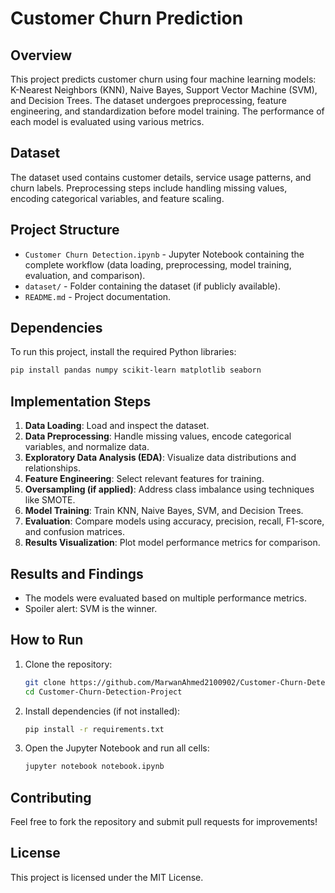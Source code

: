 # Customer Churn Prediction

## Overview
This project predicts customer churn using four machine learning models: K-Nearest Neighbors (KNN), Naive Bayes, Support Vector Machine (SVM), and Decision Trees. The dataset undergoes preprocessing, feature engineering, and standardization before model training. The performance of each model is evaluated using various metrics.

## Dataset
The dataset used contains customer details, service usage patterns, and churn labels. Preprocessing steps include handling missing values, encoding categorical variables, and feature scaling.

## Project Structure
- `Customer Churn Detection.ipynb` - Jupyter Notebook containing the complete workflow (data loading, preprocessing, model training, evaluation, and comparison).
- `dataset/` - Folder containing the dataset (if publicly available).
- `README.md` - Project documentation.

## Dependencies
To run this project, install the required Python libraries:
```bash
pip install pandas numpy scikit-learn matplotlib seaborn
```

## Implementation Steps
1. **Data Loading**: Load and inspect the dataset.
2. **Data Preprocessing**: Handle missing values, encode categorical variables, and normalize data.
3. **Exploratory Data Analysis (EDA)**: Visualize data distributions and relationships.
4. **Feature Engineering**: Select relevant features for training.
5. **Oversampling (if applied)**: Address class imbalance using techniques like SMOTE.
6. **Model Training**: Train KNN, Naive Bayes, SVM, and Decision Trees.
7. **Evaluation**: Compare models using accuracy, precision, recall, F1-score, and confusion matrices.
8. **Results Visualization**: Plot model performance metrics for comparison.

## Results and Findings
- The models were evaluated based on multiple performance metrics.
- Spoiler alert: SVM is the winner.

## How to Run
1. Clone the repository:
   ```bash
   git clone https://github.com/MarwanAhmed2100902/Customer-Churn-Detection-Project.git
   cd Customer-Churn-Detection-Project
   ```
2. Install dependencies (if not installed):
   ```bash
   pip install -r requirements.txt
   ```
3. Open the Jupyter Notebook and run all cells:
   ```bash
   jupyter notebook notebook.ipynb
   ```

## Contributing
Feel free to fork the repository and submit pull requests for improvements!

## License
This project is licensed under the MIT License.

